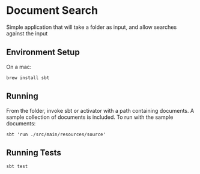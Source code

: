 Document Search
===============

Simple application that will take a folder as input, and allow searches against the input

Environment Setup
-----------------

On a mac: 

    brew install sbt

Running
-------

From the folder, invoke sbt or activator with a path containing documents. A sample collection of documents is included.
To run with the sample documents:

    sbt 'run ./src/main/resources/source'

Running Tests
-------------

    sbt test


